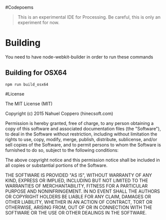 #Codepoems
>This is an experimental IDE for Processing. Be careful, this is only an experiment for now.

# Building
You need to have node-webkit-builder in order to run these commands


## Building for OSX64
```
npm run build_osx64
```

#License

The MIT License (MIT)

Copyright (c) 2015 Nahuel Coppero (hinecsoft.com)

Permission is hereby granted, free of charge, to any person obtaining a copy
of this software and associated documentation files (the "Software"), to deal
in the Software without restriction, including without limitation the rights
to use, copy, modify, merge, publish, distribute, sublicense, and/or sell
copies of the Software, and to permit persons to whom the Software is
furnished to do so, subject to the following conditions:

The above copyright notice and this permission notice shall be included in all
copies or substantial portions of the Software.

THE SOFTWARE IS PROVIDED "AS IS", WITHOUT WARRANTY OF ANY KIND, EXPRESS OR
IMPLIED, INCLUDING BUT NOT LIMITED TO THE WARRANTIES OF MERCHANTABILITY,
FITNESS FOR A PARTICULAR PURPOSE AND NONINFRINGEMENT. IN NO EVENT SHALL THE
AUTHORS OR COPYRIGHT HOLDERS BE LIABLE FOR ANY CLAIM, DAMAGES OR OTHER
LIABILITY, WHETHER IN AN ACTION OF CONTRACT, TORT OR OTHERWISE, ARISING FROM,
OUT OF OR IN CONNECTION WITH THE SOFTWARE OR THE USE OR OTHER DEALINGS IN THE
SOFTWARE.
